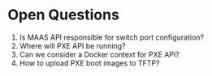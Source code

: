 # Open Questions
1. Is MAAS API responsible for switch port configuration?
1. Where will PXE API be running?
1. Can we consider a Docker context for PXE API?
1. How to upload PXE boot images to TFTP?
